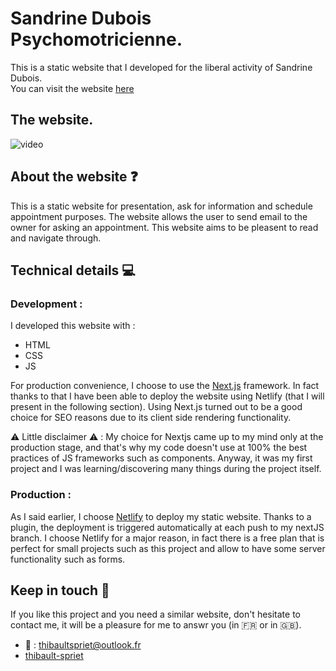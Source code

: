 # Sandrine Dubois Psychomotricienne.  

This is a static website that I developed for the liberal activity of Sandrine Dubois.  
You can visit the website [here](https://sandrine-dubois-psychomotricienne.fr)

## The website.  

![video](https://media.giphy.com/media/xmcvh7luQwm1jWAFHH/giphy.gif)

## About the website ❓  

This is a static website for presentation, ask for information and schedule appointment purposes. The website allows the user to send email to the owner for asking an appointment.
This website aims to be pleasent to read and navigate through.  

## Technical details 💻

### Development :

I developed this website with : 
* HTML 
* CSS
* JS

For production convenience, I choose to use the [Next.js](https://nextjs.org) framework. In fact thanks to that I have been able to deploy the website using Netlify (that I will present in the following section).
Using Next.js turned out to be a good choice for SEO reasons due to its client side rendering functionality.

⚠️ Little disclaimer ⚠️ : My choice for Nextjs came up to my mind only at the production stage, and that's why my code doesn't use at 100% the best practices of JS frameworks such as components.
Anyway, it was my first project and I was learning/discovering many things during the project itself.

### Production : 

As I said earlier, I choose [Netlify](https://www.netlify.com) to deploy my static website. Thanks to a plugin, the deployment is triggered automatically at each push to my nextJS branch.
I choose Netlify for a major reason, in fact there is a free plan that is perfect for small projects such as this project and allow to have some server functionality such as forms.

## Keep in touch 🤝

If you like this project and you need a similar website, don't hesitate to contact me, it will be a pleasure for me to answr you (in 🇫🇷 or in 🇬🇧).  

* 📧 : thibaultspriet@outlook.fr
* [thibault-spriet](https://www.linkedin.com/in/thibault-spriet/)
